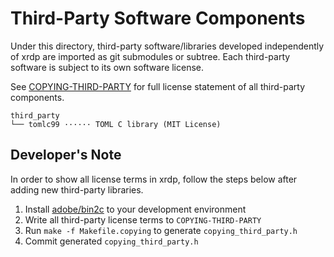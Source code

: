 # Third-Party Software Components

Under this directory, third-party software/libraries developed independently
of xrdp are imported as git submodules or subtree.  Each third-party software
is subject to its own software license.

See [COPYING-THIRD-PARTY](third_party/COPYING-THIRD-PARTY) for full license
statement of all third-party components.

```
third_party
└── tomlc99 ······ TOML C library (MIT License)
```

## Developer's Note

In order to show all license terms in xrdp, follow the steps below after
adding new third-party libraries.

1. Install [adobe/bin2c](https://github.com/adobe/bin2c) to your development
   environment
2. Write all third-party license terms to `COPYING-THIRD-PARTY`
3. Run `make -f Makefile.copying` to generate `copying_third_party.h`
4. Commit generated `copying_third_party.h`
